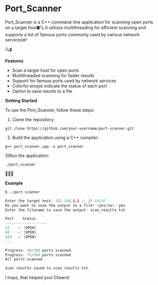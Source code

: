 # Port_Scanner
Port_Scanner is a C++ command-line application for scanning open ports on a target host🛢🔍.It utilizes multithreading for efficient scanning and supports a list of famous ports commonly used by various network services⚙!

🔍🔒

**Features**
 - Scan a target host for open ports
 - Multithreaded scanning for faster results
 - Support for famous ports used by network services
 - Colorful emojis indicate the status of each port
 - Option to save results to a file
 
**Getting Started**

To use the Port_Scanner, follow these steps: 

1) Clone the repository: 
 ```
 git clone https://github.com/your-username/port-scanner.git
 ``` 
 
2) Build the application using a C++ compiler:
 ```
 g++ port_scanner.cpp -o port_scanner
 ```

 3)Run the application:
 ```
 ./port_scanner
 ```

🏃🔎💡

**Example**

``` cpp
$ ./port-scanner

Enter the target host: 192.168.1.1 // IP VALUE
Do you want to save the output to a file? (yes/no): yes 
Enter the filename to save the output: scan_results.txt

Port    Status
-------------------
22    ✅ [OPEN]
80    ✅ [OPEN]
443   ✅ [OPEN]
...

Progress: 50/100 ports scanned.
Progress: 75/100 ports scanned.
All ports scanned.

Scan results saved to scan_results.txt.
```
I hope, that helped you! Cheers!

